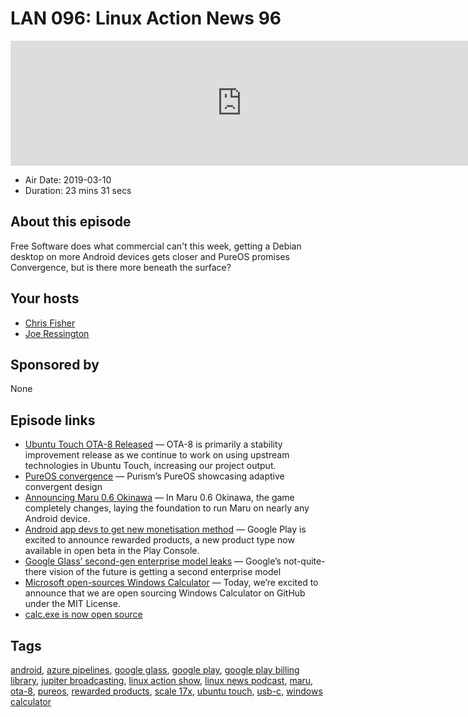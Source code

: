 # LAN 096: Linux Action News 96

<iframe src="https://player.fireside.fm/v2/DAcK9LdX+vMcm9MDF?theme=dark" width="740" height="200" frameborder="0" scrolling="no"></iframe>

* Air Date: 2019-03-10
* Duration: 23 mins 31 secs

## About this episode

Free Software does what commercial can't this week, getting a Debian desktop on more Android devices gets closer and PureOS promises Convergence, but is there more beneath the surface?

## Your hosts
* [Chris Fisher](https://linuxactionnews.com/hosts/chris)
* [Joe Ressington](https://linuxactionnews.com/hosts/joe)

## Sponsored by

None



## Episode links

  * [Ubuntu Touch OTA-8 Released](https://ubports.com/blog/ubports-blog-1/post/ubuntu-touch-ota-8-release-207 "Ubuntu Touch OTA-8 Released") — OTA-8 is primarily a stability improvement release as we continue to work on using upstream technologies in Ubuntu Touch, increasing our project output.
  * [PureOS convergence](https://puri.sm/posts/converging-on-convergence-pureos-is-convergent-welcome-to-the-future/ "PureOS convergence") — Purism’s PureOS showcasing adaptive convergent design
  * [Announcing Maru 0.6 Okinawa](https://maruos.com/blog/2019/announcing-maru-0.6-okinawa.html "Announcing Maru 0.6 Okinawa") — In Maru 0.6 Okinawa, the game completely changes, laying the foundation to run Maru on nearly any Android device.
  * [Android app devs to get new monetisation method](https://android-developers.googleblog.com/2019/03/supplement-your-earnings-with-rewarded.html "Android app devs to get new monetisation method") — Google Play is excited to announce rewarded products, a new product type now available in open beta in the Play Console.
  * [Google Glass’ second-gen enterprise model leaks](https://www.theverge.com/circuitbreaker/2019/3/5/18251800/google-glass-second-gen-enterprise-model-leaks-usb-c "Google Glass’ second-gen enterprise model leaks") — Google’s not-quite-there vision of the future is getting a second enterprise model
  * [Microsoft open-sources Windows Calculator](https://blogs.windows.com/buildingapps/2019/03/06/announcing-the-open-sourcing-of-windows-calculator/ "Microsoft open-sources Windows Calculator") — Today, we’re excited to announce that we are open sourcing Windows Calculator on GitHub under the MIT License.
  * [calc.exe is now open source](https://arstechnica.com/gadgets/2019/03/calc-exe-is-now-open-source-theres-surprising-depth-in-its-ancient-code/ "calc.exe is now open source")



## Tags

[android](https://linuxactionnews.com/tags/android), [azure pipelines](https://linuxactionnews.com/tags/azure%20pipelines), [google glass](https://linuxactionnews.com/tags/google%20glass), [google play](https://linuxactionnews.com/tags/google%20play), [google play billing library](https://linuxactionnews.com/tags/google%20play%20billing%20library), [jupiter broadcasting](https://linuxactionnews.com/tags/jupiter%20broadcasting), [linux action show](https://linuxactionnews.com/tags/linux%20action%20show), [linux news podcast](https://linuxactionnews.com/tags/linux%20news%20podcast), [maru](https://linuxactionnews.com/tags/maru), [ota-8](https://linuxactionnews.com/tags/ota-8), [pureos](https://linuxactionnews.com/tags/pureos), [rewarded products](https://linuxactionnews.com/tags/rewarded%20products), [scale 17x](https://linuxactionnews.com/tags/scale%2017x), [ubuntu touch](https://linuxactionnews.com/tags/ubuntu%20touch), [usb-c](https://linuxactionnews.com/tags/usb-c), [windows calculator](https://linuxactionnews.com/tags/windows%20calculator)